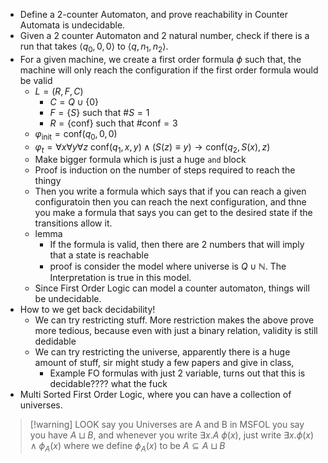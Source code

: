 - Define a 2-counter Automaton, and prove reachability in Counter Automata is undecidable.
- Given a 2 counter Automaton and 2 natural number, check if there is a run that takes $\langle q_{0},0,0\rangle$ to $\langle q,n_{1},n_{2}\rangle$.
- For a given machine, we create a first order formula $\phi$ such that, the machine will only reach the configuration if the first order formula would be valid
	- $L=(R,F,C)$
		- $C=Q \cup \{0\}$
		- $F=\{S\}$ such that $\#S=1$
		- $R=\{\text{conf}\}$ such that $\#\text{conf}=3$
	- $\varphi_{\text{init}}= \text{conf}(q_{0},0,0)$
	- $\varphi_{t}=\forall x\forall y\forall z\ \text{conf}(q_{1},x,y)\land (S(z)\equiv y) \to \text{conf}(q_{2},S(x),z)$ 
	- Make bigger formula which is just a huge `and` block
	- Proof is induction on the number of steps required to reach the thingy
	- Then you write a formula which says that if you can reach a given configuratoin then you can reach the next configuration, and thne you make a formula that says you can get to the desired state if the transitions allow it.
	- lemma
		- If the formula is valid, then there are 2 numbers that will imply that a state is reachable
		- proof is consider the model where universe is $Q \cup \mathbb N$. The Interpretation is true in this model.
	- Since First Order Logic can model a counter automaton, things will be undecidable.
- How to we get back decidability!
	- We can try restricting stuff. More restriction makes the above prove more tedious, because even with just a binary relation, validity is still dedidable
	- We can try restricting the universe, apparently there is a huge amount of stuff, sir might study a few papers and give in class,
		- Example FO formulas with just 2 variable, turns out that this is decidable???? what the fuck
- Multi Sorted First Order Logic, where you can have a collection of universes.




>[!warning] LOOK
> say you Universes are A and B in MSFOL
>you say you have $A \sqcup B$, and whenever you write $\exists x.A\ \phi(x)$, just write $\exists x.\phi(x)\land \phi_{A}(x)$
>where we define $\phi_{A}(x)$ to be $A\subseteq A \sqcup B$